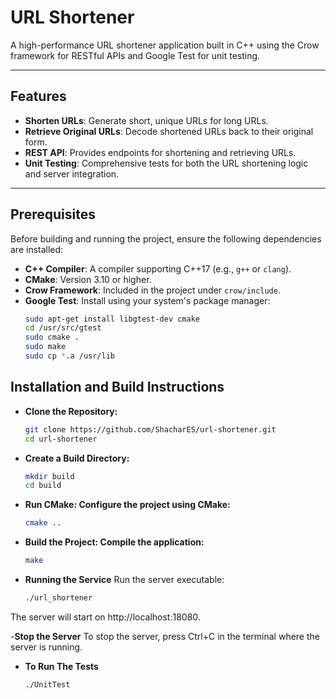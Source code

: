 # URL Shortener

A high-performance URL shortener application built in C++ using the Crow framework for RESTful APIs and Google Test for unit testing.

---

## Features

- **Shorten URLs**: Generate short, unique URLs for long URLs.
- **Retrieve Original URLs**: Decode shortened URLs back to their original form.
- **REST API**: Provides endpoints for shortening and retrieving URLs.
- **Unit Testing**: Comprehensive tests for both the URL shortening logic and server integration.

---

## Prerequisites

Before building and running the project, ensure the following dependencies are installed:

- **C++ Compiler**: A compiler supporting C++17 (e.g., `g++` or `clang`).
- **CMake**: Version 3.10 or higher.
- **Crow Framework**: Included in the project under `crow/include`.
- **Google Test**: Install using your system's package manager:
  ```bash
  sudo apt-get install libgtest-dev cmake
  cd /usr/src/gtest
  sudo cmake .
  sudo make
  sudo cp *.a /usr/lib

## Installation and Build Instructions
- **Clone the Repository:**
  ```bash
  git clone https://github.com/ShacharES/url-shortener.git
  cd url-shortener

- **Create a Build Directory:**
  ```bash
  mkdir build
  cd build

- **Run CMake: Configure the project using CMake:**
  ```bash
  cmake ..

- **Build the Project: Compile the application:**
  ```bash
  make

- **Running the Service** Run the server executable:

  ```bash
  ./url_shortener


The server will start on http://localhost:18080.

-**Stop the Server**
To stop the server, press Ctrl+C in the terminal where the server is running.

- **To Run The Tests**
  ```bash
  ./UnitTest

